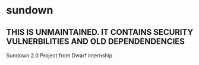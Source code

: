 # sundown

## THIS IS UNMAINTAINED. IT CONTAINS SECURITY VULNERBILITIES AND OLD DEPENDENDENCIES

Sundown 2.0 Project from Dwarf internship
